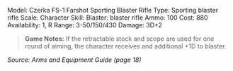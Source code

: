Model: Czerka FS-1 Farshot Sporting Blaster Rifle
Type: Sporting blaster rifle
Scale: Character
Skill: Blaster: blaster rifle
Ammo: 100
Cost: 880
Availability: 1, R
Range: 3-50/150/430
Damage: 3D+2

> **Game Notes:** 
> If the retractable stock and scope are used for one round of aiming, the character receives and additional +1D to blaster.

*Source: Arms and Equipment Guide (page 18)*